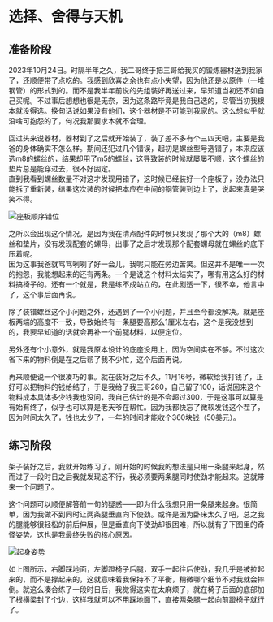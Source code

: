 # 选择、舍得与天机

## 准备阶段

2023年10月24日。时隔半年之久，我二哥终于把三哥给我买的锻炼器材送到我家了，还顺便带了点吃的。我感到欣喜之余也有点小失望，因为他还是以原件（一堆钢管）的形式到的。而不是我半年前说的先组装好再送过来，早知道当初还不如自己买呢。不过事后想想也很是无奈，因为这条路毕竟是我自己选的，尽管当初我根本就没得选。换句话说如果没有他们，这个器材是不可能到我家的。这么想似乎就没啥可抱怨的了，何况我那要求本就不合理。

回过头来说器材，器材到了之后就开始装了，装了差不多有个三四天吧，主要是我爸的身体确实不怎么样。期间还犯过几个错误，起初是螺丝型号选错了，本来应该选m8的螺丝的，结果却用了m5的螺丝，这导致装的时候就屡屡不顺，这个螺丝的垫片总是能穿过去，很不好固定。  
直到我看到螺丝数量不对这才发现用错了，这时候已经装好一个座板了，没办法只能拆了重新装，结果这次装的时候把本应在中间的钢管装到边上了，说起来真是哭笑不得。

![座板顺序错位](/img/auxiliary-device/9.-座板顺序错位.png)

之所以会出现这个情况，是因为我在清点配件的时候只发现了那个大的（m8）螺丝和垫片，没有发现配套的螺母，出事了之后才发现那个配套螺母就在螺丝的底下压着呢。  
因为这事我爸就骂骂咧咧了好一会儿，我呢只能在旁边苦笑。但这并不是唯一一次的抱怨，我能想起来的还有两条。一个是说这个材料太结实了，哪有用这么好的材料搞椅子的。还有一个就是，我是练不成站立的，在此剧透一下，很不幸，他言中了，这个事后面再说。

除了装错螺丝这个小问题之外，还遇到了一个小问题，并且至今都没解决。就是座板两端的高度不一致，导致始终有一条腿要高那么1厘米左右，这个是我没想到的，我要早知道的话就会再补一个前腿材料，以便定位。

另外还有个小意外，就是我原本设计的底座没用上，因为空间实在不够。不过这次省下来的物料倒是在之后帮了我不少忙，这个后面再说。

再来顺便说一个很凑巧的事。就在装好之后不久，11月16号，微软给我打钱了，正好可以把物料的钱给结了，于是我给了我三哥260，自己留了100，话说回来这个物料成本具体多少钱我也没问，我自己估计的是不会超过300，于是这事可以算是有始有终了，似乎也可以算是老天爷在帮忙。因为我都快忘了微软发钱这个茬了，因为时间太久了，钱也太少了，一年的时间才能收个360块钱（50美元）。

## 练习阶段

架子装好之后，我就开始练习了。刚开始的时候我的想法是只用一条腿来起身，然而过了一段时日之后我就发现这不行，我必须要两条腿同时使劲才能起来。这就带来一个问题了。

这个问题可以顺便解答前一句的疑惑——即为什么我想只用一条腿来起身。很简单，因为我做不到同时让两条腿垂直向下使劲。或许是因为卧床太久了吧，总之我的腿能够很轻松的前后伸展，但是垂直向下使劲却很困难，所以就有了下图里的奇怪姿势。这也是我最终失败的核心原因。

![起身姿势](/img/auxiliary-device/10-起身姿势.png)

如上图所示，右脚踩地面，左脚蹬椅子后腿，双手一起往后使劲，我几乎是被拉起来的，而不是撑起来的，这就意味着我保持不了平衡，稍微哪个细节不对我就会摔倒。就这么凑合练了一段时日后，我觉得这实在太麻烦了，就在椅子后面的底部加了根横梁封了个边，这样我就可以不用踩地面了，直接两条腿一起向前蹬椅子就行了。
